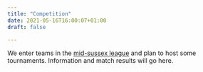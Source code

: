 ```yaml
---
title: "Competition"
date: 2021-05-16T16:00:07+01:00
draft: false

---
```

We enter teams in the [mid-sussex league](https://ecflms.org.uk/lms/node/36512/home) and plan to host some tournaments. Information and match results will go here. 